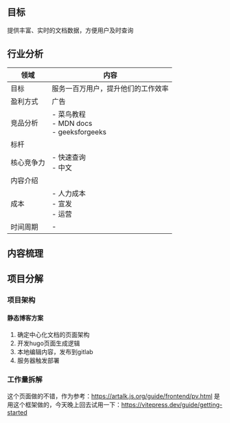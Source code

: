 ## 目标
提供丰富、实时的文档数据，方便用户及时查询


## 行业分析

| 领域 | 内容 |
| --- | --- |
| 目标 | 服务一百万用户，提升他们的工作效率 |
| 盈利方式 | 广告 |
| 竞品分析 | - 菜鸟教程<br> - MDN docs<br>  - geeksforgeeks<br>|
| 标杆| |
| 核心竞争力 | - 快速查询 <br> - 中文 <br> |
| 内容介绍 |   |
| 成本 |  - 人力成本 <br>  - 宣发 <br> - 运营 <br> |
| 时间周期 | - |

## 内容梳理


## 项目分解

### 项目架构

#### 静态博客方案
1. 确定中心化文档的页面架构
2. 开发hugo页面生成逻辑
3. 本地编辑内容，发布到gitlab
4. 服务器触发部署


### 工作量拆解
这个页面做的不错，作为参考：https://artalk.js.org/guide/frontend/pv.html
是用这个框架做的，今天晚上回去试用一下：https://vitepress.dev/guide/getting-started


